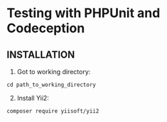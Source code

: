 Testing with PHPUnit and Codeception
===============================

INSTALLATION
------------

1. Got to working directory:
```
cd path_to_working_directory
```

2. Install Yii2:
```
composer require yiisoft/yii2
```
